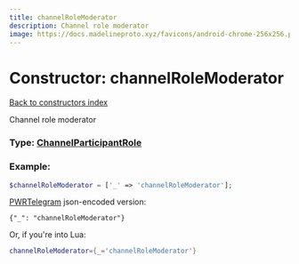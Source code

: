 ```yaml
---
title: channelRoleModerator
description: Channel role moderator
image: https://docs.madelineproto.xyz/favicons/android-chrome-256x256.png
---
```

# Constructor: channelRoleModerator  
[Back to constructors index](index.md)



Channel role moderator




### Type: [ChannelParticipantRole](../types/ChannelParticipantRole.md)


### Example:

```php
$channelRoleModerator = ['_' => 'channelRoleModerator'];
```  

[PWRTelegram](https://pwrtelegram.xyz) json-encoded version:

```
{"_": "channelRoleModerator"}
```


Or, if you're into Lua:

```lua
channelRoleModerator={_='channelRoleModerator'}

```


